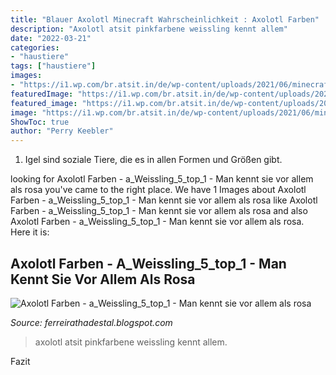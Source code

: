 ```yaml
---
title: "Blauer Axolotl Minecraft Wahrscheinlichkeit : Axolotl Farben"
description: "Axolotl atsit pinkfarbene weissling kennt allem"
date: "2022-03-21"
categories:
- "haustiere"
tags: ["haustiere"]
images:
- "https://i1.wp.com/br.atsit.in/de/wp-content/uploads/2021/06/minecraft-axolotl-so-zahmen-sie-einen-axolotl-im-cliffs-caves-update-17.png"
featuredImage: "https://i1.wp.com/br.atsit.in/de/wp-content/uploads/2021/06/minecraft-axolotl-so-zahmen-sie-einen-axolotl-im-cliffs-caves-update-17.png"
featured_image: "https://i1.wp.com/br.atsit.in/de/wp-content/uploads/2021/06/minecraft-axolotl-so-zahmen-sie-einen-axolotl-im-cliffs-caves-update-17.png"
image: "https://i1.wp.com/br.atsit.in/de/wp-content/uploads/2021/06/minecraft-axolotl-so-zahmen-sie-einen-axolotl-im-cliffs-caves-update-17.png"
ShowToc: true
author: "Perry Keebler"
---
```



1. Igel sind soziale Tiere, die es in allen Formen und Größen gibt.

	

		
looking for Axolotl Farben - a_Weissling_5_top_1 - Man kennt sie vor allem als rosa you've came to the right place. We have 1 Images about Axolotl Farben - a_Weissling_5_top_1 - Man kennt sie vor allem als rosa like Axolotl Farben - a_Weissling_5_top_1 - Man kennt sie vor allem als rosa and also Axolotl Farben - a_Weissling_5_top_1 - Man kennt sie vor allem als rosa. Here it is:
		
    
## Axolotl Farben - A_Weissling_5_top_1 - Man Kennt Sie Vor Allem Als Rosa

<img loading=lazy src="https://i1.wp.com/br.atsit.in/de/wp-content/uploads/2021/06/minecraft-axolotl-so-zahmen-sie-einen-axolotl-im-cliffs-caves-update-17.png" onerror="this.onerror=null;this.src='https://tse1.mm.bing.net/th?id=OIP.6fNisSn2onjZmo9_UIewRgHaEK&amp;pid=15.1';" alt="Axolotl Farben - a_Weissling_5_top_1 - Man kennt sie vor allem als rosa">

_Source: ferreirathadestal.blogspot.com_

>axolotl atsit pinkfarbene weissling kennt allem. 

	

Fazit

